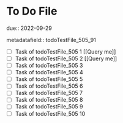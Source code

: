 # To Do File

due:: 2022-09-29

metadatafield:: todoTestFile_505_91

- [ ] Task of todoTestFile_505 1 [[Query me]]
- [ ] Task of todoTestFile_505 2 [[Query me]]
- [ ] Task of todoTestFile_505 3
- [ ] Task of todoTestFile_505 4
- [ ] Task of todoTestFile_505 5
- [ ] Task of todoTestFile_505 6
- [ ] Task of todoTestFile_505 7
- [ ] Task of todoTestFile_505 8
- [ ] Task of todoTestFile_505 9
- [ ] Task of todoTestFile_505 10
